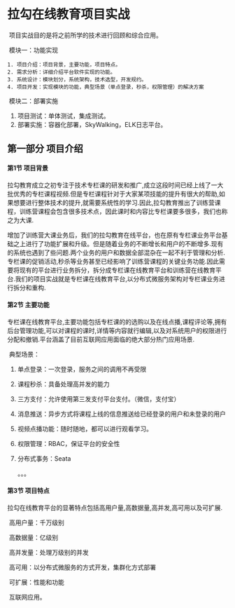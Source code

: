 # 拉勾在线教育项目实战

​	项目实战目的是将之前所学的技术进行回顾和综合应用。

​	模块一：功能实现

	1. 项目介绍：项目背景，主要功能，项目特点。
 	2. 需求分析：详细介绍平台软件实现的功能。
 	3. 系统设计：模块划分，系统架构，技术选型，开发规约。
 	4. 项目开发：实现模块的功能，典型场景（单点登录，秒杀，权限管理）的解决方案

​	模块二：部署实施

1. 项目测试：单体测试，集成测试。
2. 部署实施：容器化部署，SkyWalking，ELK日志平台。

## 第一部分 项目介绍

#### 第1节 项目背景	

​		拉勾教育成立之初专注于技术专栏课的研发和推广,成立这段时间已经上线了一大批优秀的专栏课程视频.但是专栏课程针对于大家某项技能的提升有很大的帮助,如果想要进行整体技术的提升,就需要系统性的学习.因此,拉勾教育推出了训练营课程，训练营课程会包含很多技术点，因此课时和内容比专栏课要多很多，我们也称之为大课.

​		增加了训练营大课业务后，我们的拉勾教育在线平台，也在原有专栏课业务平台基础之上进行了功能扩展和升级。但是随着业务的不断增长和用户的不断增多.现有的系统也遇到了些问题.两个业务的用户和数据全部混杂在一起不利于管理和分析.专栏课的促销活动,秒杀等业务甚至已经影响了训练营课程的关键业务功能.因此需要将现有的平台进行业务拆分，拆分成专栏课在线教育平台和训练营在线教育平台.我们的项目实战就是专栏课在线教育平台,以分布式微服务架构对专栏课业务进行拆分和重构.

#### 第2节 主要功能

​		专栏课在线教育平台,主要功能包括专栏课的的选购以及在线点播,课程评论等,拥有后台管理功能,可以对课程的课时,详情等内容就行编辑,以及对系统用户的权限进行分配和撤销.平台涵盖了目前互联网应用面临的绝大部分热门应用场景.

​		典型场景：

  1. 单点登录：一次登录，服务之间的调用不再受限

  2. 课程秒杀：具备处理高并发的能力

  3. 三方支付：允许使用第三发支付平台支付。（微信，支付宝）

  4. 消息推送：异步方式将课程上线的信息推送给已经登录的用户和未登录的用户

  5. 视频点播功能：随时随地，都可以进行观看学习。

  6. 权限管理：RBAC，保证平台的安全性

  7. 分布式事务：Seata

     。。。

#### 第3节 项目特点

​		拉勾在线教育平台的显著特点包括高用户量,高数据量,高并发,高可用以及可扩展.

​		高用户量：千万级别

​		高数据量：亿级别

​		高并发量：处理万级别的并发

​		高可用：以分布式微服务的方式开发，集群化方式部署

​		可扩展：性能和功能

​		互联网应用。